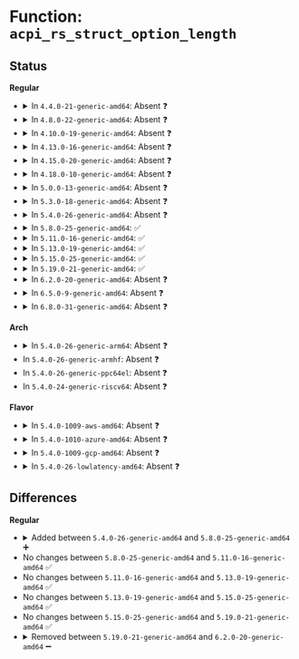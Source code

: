 # Function: <code>acpi_rs_struct_option_length</code>

## Status
<b>Regular</b>
<ul>
<li>
<details>
<summary>In <code>4.4.0-21-generic-amd64</code>: Absent ❓</summary>

```json
{
  "name": "acpi_rs_struct_option_length",
  "collision_type": "Unique Static",
  "inline_type": "Full",
  "funcs": [
    {
      "addr": 18446744071583705307,
      "name": "acpi_rs_struct_option_length",
      "external": false,
      "loc": "drivers/acpi/acpica/rscalc.c:105",
      "file": "drivers/acpi/acpica/rscalc.c",
      "inline": "not declared, inlined",
      "caller_inline": [
        "drivers/acpi/acpica/rscalc.c:acpi_rs_get_aml_length",
        "drivers/acpi/acpica/rscalc.c:acpi_rs_get_aml_length",
        "drivers/acpi/acpica/rscalc.c:acpi_rs_get_aml_length",
        "drivers/acpi/acpica/rscalc.c:acpi_rs_get_aml_length"
      ],
      "caller_func": []
    }
  ],
  "symbols": []
}
```
</details>
</li>
<li>
<details>
<summary>In <code>4.8.0-22-generic-amd64</code>: Absent ❓</summary>

```json
{
  "name": "acpi_rs_struct_option_length",
  "collision_type": "Unique Static",
  "inline_type": "Full",
  "funcs": [
    {
      "addr": 18446744071584029702,
      "name": "acpi_rs_struct_option_length",
      "external": false,
      "loc": "drivers/acpi/acpica/rscalc.c:105",
      "file": "drivers/acpi/acpica/rscalc.c",
      "inline": "not declared, inlined",
      "caller_inline": [
        "drivers/acpi/acpica/rscalc.c:acpi_rs_get_aml_length",
        "drivers/acpi/acpica/rscalc.c:acpi_rs_get_aml_length",
        "drivers/acpi/acpica/rscalc.c:acpi_rs_get_aml_length",
        "drivers/acpi/acpica/rscalc.c:acpi_rs_get_aml_length"
      ],
      "caller_func": []
    }
  ],
  "symbols": []
}
```
</details>
</li>
<li>
<details>
<summary>In <code>4.10.0-19-generic-amd64</code>: Absent ❓</summary>

```json
{
  "name": "acpi_rs_struct_option_length",
  "collision_type": "Unique Static",
  "inline_type": "Full",
  "funcs": [
    {
      "addr": 18446744071584171860,
      "name": "acpi_rs_struct_option_length",
      "external": false,
      "loc": "drivers/acpi/acpica/rscalc.c:105",
      "file": "drivers/acpi/acpica/rscalc.c",
      "inline": "not declared, inlined",
      "caller_inline": [
        "drivers/acpi/acpica/rscalc.c:acpi_rs_get_aml_length",
        "drivers/acpi/acpica/rscalc.c:acpi_rs_get_aml_length",
        "drivers/acpi/acpica/rscalc.c:acpi_rs_get_aml_length",
        "drivers/acpi/acpica/rscalc.c:acpi_rs_get_aml_length"
      ],
      "caller_func": []
    }
  ],
  "symbols": []
}
```
</details>
</li>
<li>
<details>
<summary>In <code>4.13.0-16-generic-amd64</code>: Absent ❓</summary>

```json
{
  "name": "acpi_rs_struct_option_length",
  "collision_type": "Unique Static",
  "inline_type": "Full",
  "funcs": [
    {
      "addr": 18446744071584239353,
      "name": "acpi_rs_struct_option_length",
      "external": false,
      "loc": "drivers/acpi/acpica/rscalc.c:105",
      "file": "drivers/acpi/acpica/rscalc.c",
      "inline": "not declared, inlined",
      "caller_inline": [
        "drivers/acpi/acpica/rscalc.c:acpi_rs_get_aml_length",
        "drivers/acpi/acpica/rscalc.c:acpi_rs_get_aml_length",
        "drivers/acpi/acpica/rscalc.c:acpi_rs_get_aml_length",
        "drivers/acpi/acpica/rscalc.c:acpi_rs_get_aml_length"
      ],
      "caller_func": []
    }
  ],
  "symbols": []
}
```
</details>
</li>
<li>
<details>
<summary>In <code>4.15.0-20-generic-amd64</code>: Absent ❓</summary>

```json
{
  "name": "acpi_rs_struct_option_length",
  "collision_type": "Unique Static",
  "inline_type": "Full",
  "funcs": [
    {
      "addr": 18446744071584591433,
      "name": "acpi_rs_struct_option_length",
      "external": false,
      "loc": "drivers/acpi/acpica/rscalc.c:105",
      "file": "drivers/acpi/acpica/rscalc.c",
      "inline": "not declared, inlined",
      "caller_inline": [
        "drivers/acpi/acpica/rscalc.c:acpi_rs_get_aml_length",
        "drivers/acpi/acpica/rscalc.c:acpi_rs_get_aml_length",
        "drivers/acpi/acpica/rscalc.c:acpi_rs_get_aml_length",
        "drivers/acpi/acpica/rscalc.c:acpi_rs_get_aml_length"
      ],
      "caller_func": []
    }
  ],
  "symbols": []
}
```
</details>
</li>
<li>
<details>
<summary>In <code>4.18.0-10-generic-amd64</code>: Absent ❓</summary>

```json
{
  "name": "acpi_rs_struct_option_length",
  "collision_type": "Unique Static",
  "inline_type": "Full",
  "funcs": [
    {
      "addr": 18446744071584817176,
      "name": "acpi_rs_struct_option_length",
      "external": false,
      "loc": "drivers/acpi/acpica/rscalc.c:69",
      "file": "drivers/acpi/acpica/rscalc.c",
      "inline": "not declared, inlined",
      "caller_inline": [
        "drivers/acpi/acpica/rscalc.c:acpi_rs_get_aml_length",
        "drivers/acpi/acpica/rscalc.c:acpi_rs_get_aml_length",
        "drivers/acpi/acpica/rscalc.c:acpi_rs_get_aml_length",
        "drivers/acpi/acpica/rscalc.c:acpi_rs_get_aml_length"
      ],
      "caller_func": []
    }
  ],
  "symbols": []
}
```
</details>
</li>
<li>
<details>
<summary>In <code>5.0.0-13-generic-amd64</code>: Absent ❓</summary>

```json
{
  "name": "acpi_rs_struct_option_length",
  "collision_type": "Unique Static",
  "inline_type": "Full",
  "funcs": [
    {
      "addr": 18446744071584920120,
      "name": "acpi_rs_struct_option_length",
      "external": false,
      "loc": "drivers/acpi/acpica/rscalc.c:69",
      "file": "drivers/acpi/acpica/rscalc.c",
      "inline": "not declared, inlined",
      "caller_inline": [
        "drivers/acpi/acpica/rscalc.c:acpi_rs_get_aml_length",
        "drivers/acpi/acpica/rscalc.c:acpi_rs_get_aml_length",
        "drivers/acpi/acpica/rscalc.c:acpi_rs_get_aml_length",
        "drivers/acpi/acpica/rscalc.c:acpi_rs_get_aml_length"
      ],
      "caller_func": []
    }
  ],
  "symbols": []
}
```
</details>
</li>
<li>
<details>
<summary>In <code>5.3.0-18-generic-amd64</code>: Absent ❓</summary>

```json
{
  "name": "acpi_rs_struct_option_length",
  "collision_type": "Unique Static",
  "inline_type": "Full",
  "funcs": [
    {
      "addr": 18446744071585122793,
      "name": "acpi_rs_struct_option_length",
      "external": false,
      "loc": "drivers/acpi/acpica/rscalc.c:69",
      "file": "drivers/acpi/acpica/rscalc.c",
      "inline": "not declared, inlined",
      "caller_inline": [
        "drivers/acpi/acpica/rscalc.c:acpi_rs_get_aml_length",
        "drivers/acpi/acpica/rscalc.c:acpi_rs_get_aml_length",
        "drivers/acpi/acpica/rscalc.c:acpi_rs_get_aml_length",
        "drivers/acpi/acpica/rscalc.c:acpi_rs_get_aml_length"
      ],
      "caller_func": []
    }
  ],
  "symbols": []
}
```
</details>
</li>
<li>
<details>
<summary>In <code>5.4.0-26-generic-amd64</code>: Absent ❓</summary>

```json
{
  "name": "acpi_rs_struct_option_length",
  "collision_type": "Unique Static",
  "inline_type": "Full",
  "funcs": [
    {
      "addr": 18446744071585259155,
      "name": "acpi_rs_struct_option_length",
      "external": false,
      "loc": "drivers/acpi/acpica/rscalc.c:69",
      "file": "drivers/acpi/acpica/rscalc.c",
      "inline": "not declared, inlined",
      "caller_inline": [
        "drivers/acpi/acpica/rscalc.c:acpi_rs_get_aml_length",
        "drivers/acpi/acpica/rscalc.c:acpi_rs_get_aml_length",
        "drivers/acpi/acpica/rscalc.c:acpi_rs_get_aml_length",
        "drivers/acpi/acpica/rscalc.c:acpi_rs_get_aml_length"
      ],
      "caller_func": []
    }
  ],
  "symbols": []
}
```
</details>
</li>
<li>
<details>
<summary>In <code>5.8.0-25-generic-amd64</code>: ✅</summary>

```c
acpi_rs_length acpi_rs_struct_option_length(struct acpi_resource_source * resource_source)
```

```json
{
  "name": "acpi_rs_struct_option_length",
  "collision_type": "Unique Static",
  "inline_type": "No",
  "funcs": [
    {
      "addr": 18446744071585964609,
      "name": "acpi_rs_struct_option_length",
      "external": false,
      "loc": "drivers/acpi/acpica/rscalc.c:69",
      "file": "drivers/acpi/acpica/rscalc.c",
      "inline": "seen, unknown",
      "caller_inline": [],
      "caller_func": [
        "drivers/acpi/acpica/rscalc.c:acpi_rs_get_aml_length"
      ]
    }
  ],
  "symbols": [
    {
      "addr": 18446744071585964609,
      "name": "acpi_rs_struct_option_length",
      "section": ".text",
      "bind": "STB_LOCAL",
      "size": 36
    }
  ]
}
```
</details>
</li>
<li>
<details>
<summary>In <code>5.11.0-16-generic-amd64</code>: ✅</summary>

```c
acpi_rs_length acpi_rs_struct_option_length(struct acpi_resource_source * resource_source)
```

```json
{
  "name": "acpi_rs_struct_option_length",
  "collision_type": "Unique Static",
  "inline_type": "No",
  "funcs": [
    {
      "addr": 18446744071586087527,
      "name": "acpi_rs_struct_option_length",
      "external": false,
      "loc": "drivers/acpi/acpica/rscalc.c:69",
      "file": "drivers/acpi/acpica/rscalc.c",
      "inline": "seen, unknown",
      "caller_inline": [],
      "caller_func": [
        "drivers/acpi/acpica/rscalc.c:acpi_rs_get_aml_length"
      ]
    }
  ],
  "symbols": [
    {
      "addr": 18446744071586087527,
      "name": "acpi_rs_struct_option_length",
      "section": ".text",
      "bind": "STB_LOCAL",
      "size": 36
    }
  ]
}
```
</details>
</li>
<li>
<details>
<summary>In <code>5.13.0-19-generic-amd64</code>: ✅</summary>

```c
acpi_rs_length acpi_rs_struct_option_length(struct acpi_resource_source * resource_source)
```

```json
{
  "name": "acpi_rs_struct_option_length",
  "collision_type": "Unique Static",
  "inline_type": "No",
  "funcs": [
    {
      "addr": 18446744071585964330,
      "name": "acpi_rs_struct_option_length",
      "external": false,
      "loc": "drivers/acpi/acpica/rscalc.c:69",
      "file": "drivers/acpi/acpica/rscalc.c",
      "inline": "seen, unknown",
      "caller_inline": [],
      "caller_func": [
        "drivers/acpi/acpica/rscalc.c:acpi_rs_get_aml_length"
      ]
    }
  ],
  "symbols": [
    {
      "addr": 18446744071585964330,
      "name": "acpi_rs_struct_option_length",
      "section": ".text",
      "bind": "STB_LOCAL",
      "size": 36
    }
  ]
}
```
</details>
</li>
<li>
<details>
<summary>In <code>5.15.0-25-generic-amd64</code>: ✅</summary>

```c
acpi_rs_length acpi_rs_struct_option_length(struct acpi_resource_source * resource_source)
```

```json
{
  "name": "acpi_rs_struct_option_length",
  "collision_type": "Unique Static",
  "inline_type": "No",
  "funcs": [
    {
      "addr": 18446744071586452684,
      "name": "acpi_rs_struct_option_length",
      "external": false,
      "loc": "drivers/acpi/acpica/rscalc.c:69",
      "file": "drivers/acpi/acpica/rscalc.c",
      "inline": "seen, unknown",
      "caller_inline": [],
      "caller_func": [
        "drivers/acpi/acpica/rscalc.c:acpi_rs_get_aml_length"
      ]
    }
  ],
  "symbols": [
    {
      "addr": 18446744071586452684,
      "name": "acpi_rs_struct_option_length",
      "section": ".text",
      "bind": "STB_LOCAL",
      "size": 36
    }
  ]
}
```
</details>
</li>
<li>
<details>
<summary>In <code>5.19.0-21-generic-amd64</code>: ✅</summary>

```c
acpi_rs_length acpi_rs_struct_option_length(struct acpi_resource_source * resource_source)
```

```json
{
  "name": "acpi_rs_struct_option_length",
  "collision_type": "Unique Static",
  "inline_type": "No",
  "funcs": [
    {
      "addr": 18446744071587704639,
      "name": "acpi_rs_struct_option_length",
      "external": false,
      "loc": "drivers/acpi/acpica/rscalc.c:69",
      "file": "drivers/acpi/acpica/rscalc.c",
      "inline": "seen, unknown",
      "caller_inline": [],
      "caller_func": [
        "drivers/acpi/acpica/rscalc.c:acpi_rs_get_aml_length"
      ]
    }
  ],
  "symbols": [
    {
      "addr": 18446744071587704639,
      "name": "acpi_rs_struct_option_length",
      "section": ".text",
      "bind": "STB_LOCAL",
      "size": 42
    }
  ]
}
```
</details>
</li>
<li>
<details>
<summary>In <code>6.2.0-20-generic-amd64</code>: Absent ❓</summary>

```json
{
  "name": "acpi_rs_struct_option_length",
  "collision_type": "Unique Static",
  "inline_type": "Full",
  "funcs": [
    {
      "addr": 18446744071589019762,
      "name": "acpi_rs_struct_option_length",
      "external": false,
      "loc": "drivers/acpi/acpica/rscalc.c:69",
      "file": "drivers/acpi/acpica/rscalc.c",
      "inline": "not declared, inlined",
      "caller_inline": [
        "drivers/acpi/acpica/rscalc.c:acpi_rs_get_aml_length",
        "drivers/acpi/acpica/rscalc.c:acpi_rs_get_aml_length",
        "drivers/acpi/acpica/rscalc.c:acpi_rs_get_aml_length",
        "drivers/acpi/acpica/rscalc.c:acpi_rs_get_aml_length"
      ],
      "caller_func": []
    }
  ],
  "symbols": []
}
```
</details>
</li>
<li>
<details>
<summary>In <code>6.5.0-9-generic-amd64</code>: Absent ❓</summary>

```json
{
  "name": "acpi_rs_struct_option_length",
  "collision_type": "Unique Static",
  "inline_type": "Full",
  "funcs": [
    {
      "addr": 18446744071589310607,
      "name": "acpi_rs_struct_option_length",
      "external": false,
      "loc": "drivers/acpi/acpica/rscalc.c:69",
      "file": "drivers/acpi/acpica/rscalc.c",
      "inline": "not declared, inlined",
      "caller_inline": [
        "drivers/acpi/acpica/rscalc.c:acpi_rs_get_aml_length",
        "drivers/acpi/acpica/rscalc.c:acpi_rs_get_aml_length",
        "drivers/acpi/acpica/rscalc.c:acpi_rs_get_aml_length",
        "drivers/acpi/acpica/rscalc.c:acpi_rs_get_aml_length"
      ],
      "caller_func": []
    }
  ],
  "symbols": []
}
```
</details>
</li>
<li>
<details>
<summary>In <code>6.8.0-31-generic-amd64</code>: Absent ❓</summary>

```json
{
  "name": "acpi_rs_struct_option_length",
  "collision_type": "Unique Static",
  "inline_type": "Full",
  "funcs": [
    {
      "addr": 18446744071589617375,
      "name": "acpi_rs_struct_option_length",
      "external": false,
      "loc": "drivers/acpi/acpica/rscalc.c:69",
      "file": "drivers/acpi/acpica/rscalc.c",
      "inline": "not declared, inlined",
      "caller_inline": [
        "drivers/acpi/acpica/rscalc.c:acpi_rs_get_aml_length",
        "drivers/acpi/acpica/rscalc.c:acpi_rs_get_aml_length",
        "drivers/acpi/acpica/rscalc.c:acpi_rs_get_aml_length",
        "drivers/acpi/acpica/rscalc.c:acpi_rs_get_aml_length"
      ],
      "caller_func": []
    }
  ],
  "symbols": []
}
```
</details>
</li>
</ul>
<b>Arch</b>
<ul>
<li>
<details>
<summary>In <code>5.4.0-26-generic-arm64</code>: Absent ❓</summary>

```json
{
  "name": "acpi_rs_struct_option_length",
  "collision_type": "Unique Static",
  "inline_type": "Full",
  "funcs": [
    {
      "addr": 18446603336497579348,
      "name": "acpi_rs_struct_option_length",
      "external": false,
      "loc": "drivers/acpi/acpica/rscalc.c:69",
      "file": "drivers/acpi/acpica/rscalc.c",
      "inline": "not declared, inlined",
      "caller_inline": [
        "drivers/acpi/acpica/rscalc.c:acpi_rs_get_aml_length",
        "drivers/acpi/acpica/rscalc.c:acpi_rs_get_aml_length",
        "drivers/acpi/acpica/rscalc.c:acpi_rs_get_aml_length",
        "drivers/acpi/acpica/rscalc.c:acpi_rs_get_aml_length"
      ],
      "caller_func": []
    }
  ],
  "symbols": []
}
```
</details>
</li>
<li>
In <code>5.4.0-26-generic-armhf</code>: Absent ❓
</li>
<li>
In <code>5.4.0-26-generic-ppc64el</code>: Absent ❓
</li>
<li>
In <code>5.4.0-24-generic-riscv64</code>: Absent ❓
</li>
</ul>
<b>Flavor</b>
<ul>
<li>
<details>
<summary>In <code>5.4.0-1009-aws-amd64</code>: Absent ❓</summary>

```json
{
  "name": "acpi_rs_struct_option_length",
  "collision_type": "Unique Static",
  "inline_type": "Full",
  "funcs": [
    {
      "addr": 18446744071585110137,
      "name": "acpi_rs_struct_option_length",
      "external": false,
      "loc": "drivers/acpi/acpica/rscalc.c:69",
      "file": "drivers/acpi/acpica/rscalc.c",
      "inline": "not declared, inlined",
      "caller_inline": [
        "drivers/acpi/acpica/rscalc.c:acpi_rs_get_aml_length",
        "drivers/acpi/acpica/rscalc.c:acpi_rs_get_aml_length",
        "drivers/acpi/acpica/rscalc.c:acpi_rs_get_aml_length",
        "drivers/acpi/acpica/rscalc.c:acpi_rs_get_aml_length"
      ],
      "caller_func": []
    }
  ],
  "symbols": []
}
```
</details>
</li>
<li>
<details>
<summary>In <code>5.4.0-1010-azure-amd64</code>: Absent ❓</summary>

```json
{
  "name": "acpi_rs_struct_option_length",
  "collision_type": "Unique Static",
  "inline_type": "Full",
  "funcs": [
    {
      "addr": 18446744071585025459,
      "name": "acpi_rs_struct_option_length",
      "external": false,
      "loc": "drivers/acpi/acpica/rscalc.c:69",
      "file": "drivers/acpi/acpica/rscalc.c",
      "inline": "not declared, inlined",
      "caller_inline": [
        "drivers/acpi/acpica/rscalc.c:acpi_rs_get_aml_length",
        "drivers/acpi/acpica/rscalc.c:acpi_rs_get_aml_length",
        "drivers/acpi/acpica/rscalc.c:acpi_rs_get_aml_length",
        "drivers/acpi/acpica/rscalc.c:acpi_rs_get_aml_length"
      ],
      "caller_func": []
    }
  ],
  "symbols": []
}
```
</details>
</li>
<li>
<details>
<summary>In <code>5.4.0-1009-gcp-amd64</code>: Absent ❓</summary>

```json
{
  "name": "acpi_rs_struct_option_length",
  "collision_type": "Unique Static",
  "inline_type": "Full",
  "funcs": [
    {
      "addr": 18446744071585210739,
      "name": "acpi_rs_struct_option_length",
      "external": false,
      "loc": "drivers/acpi/acpica/rscalc.c:69",
      "file": "drivers/acpi/acpica/rscalc.c",
      "inline": "not declared, inlined",
      "caller_inline": [
        "drivers/acpi/acpica/rscalc.c:acpi_rs_get_aml_length",
        "drivers/acpi/acpica/rscalc.c:acpi_rs_get_aml_length",
        "drivers/acpi/acpica/rscalc.c:acpi_rs_get_aml_length",
        "drivers/acpi/acpica/rscalc.c:acpi_rs_get_aml_length"
      ],
      "caller_func": []
    }
  ],
  "symbols": []
}
```
</details>
</li>
<li>
<details>
<summary>In <code>5.4.0-26-lowlatency-amd64</code>: Absent ❓</summary>

```json
{
  "name": "acpi_rs_struct_option_length",
  "collision_type": "Unique Static",
  "inline_type": "Full",
  "funcs": [
    {
      "addr": 18446744071585316899,
      "name": "acpi_rs_struct_option_length",
      "external": false,
      "loc": "drivers/acpi/acpica/rscalc.c:69",
      "file": "drivers/acpi/acpica/rscalc.c",
      "inline": "not declared, inlined",
      "caller_inline": [
        "drivers/acpi/acpica/rscalc.c:acpi_rs_get_aml_length",
        "drivers/acpi/acpica/rscalc.c:acpi_rs_get_aml_length",
        "drivers/acpi/acpica/rscalc.c:acpi_rs_get_aml_length",
        "drivers/acpi/acpica/rscalc.c:acpi_rs_get_aml_length"
      ],
      "caller_func": []
    }
  ],
  "symbols": []
}
```
</details>
</li>
</ul>

## Differences
<b>Regular</b>
<ul>
<li>
<details>
<summary>Added between <code>5.4.0-26-generic-amd64</code> and <code>5.8.0-25-generic-amd64</code> ➕</summary>

```c
acpi_rs_length acpi_rs_struct_option_length(struct acpi_resource_source * resource_source)
```
</details>
</li>
<li>
No changes between <code>5.8.0-25-generic-amd64</code> and <code>5.11.0-16-generic-amd64</code> ✅
</li>
<li>
No changes between <code>5.11.0-16-generic-amd64</code> and <code>5.13.0-19-generic-amd64</code> ✅
</li>
<li>
No changes between <code>5.13.0-19-generic-amd64</code> and <code>5.15.0-25-generic-amd64</code> ✅
</li>
<li>
No changes between <code>5.15.0-25-generic-amd64</code> and <code>5.19.0-21-generic-amd64</code> ✅
</li>
<li>
<details>
<summary>Removed between <code>5.19.0-21-generic-amd64</code> and <code>6.2.0-20-generic-amd64</code> ➖</summary>

```c
acpi_rs_length acpi_rs_struct_option_length(struct acpi_resource_source * resource_source)
```
</details>
</li>
</ul>

